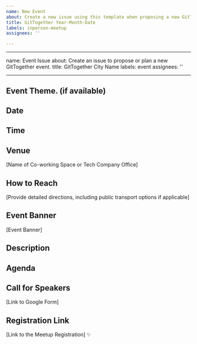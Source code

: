 ```yaml
---
name: New Event
about: Create a new issue using this template when proposing a new GitTogether event
title: GitTogether Year-Month-Date
labels: inperson-meetup
assignees: ''

---
```


---
name: Event Issue
about: Create an issue to propose or plan a new GitTogether event.
title: GitTogether City Name
labels: event
assignees: ''

---

## Event Theme. (if available)


## Date


## Time


## Venue
[Name of Co-working Space or Tech Company Office]

## How to Reach
[Provide detailed directions, including public transport options if applicable]

## Event Banner
[Event Banner]

## Description


## Agenda


## Call for Speakers
[Link to Google Form]

## Registration Link
[Link to the Meetup Registration] ✨
